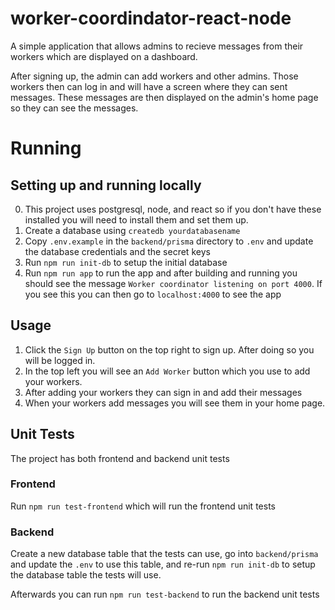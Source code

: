 # worker-coordindator-react-node

A simple application that allows admins to recieve messages from their workers which are displayed on a dashboard.

After signing up, the admin can add workers and other admins.  Those workers then can log in and will have a screen where they can sent messages.  These messages are then displayed on the admin's home page so they can see the messages.

# Running

## Setting up and running locally

0. This project uses postgresql, node, and react so if you don't have these installed you will need to install them and set them up.
1. Create a database using `createdb yourdatabasename`
2. Copy `.env.example` in the `backend/prisma` directory to `.env` and update the database credentials and the secret keys
3. Run `npm run init-db` to setup the initial database
4. Run `npm run app` to run the app and after building and running you should see the message `Worker coordinator listening on port 4000`.  If you see this you can then go to `localhost:4000` to see the app

## Usage

1. Click the `Sign Up` button on the top right to sign up.  After doing so you will be logged in.
2. In the top left you will see an `Add Worker` button which you use to add your workers.
3. After adding your workers they can sign in and add their messages
4. When your workers add messages you will see them in your home page.

## Unit Tests

The project has both frontend and backend unit tests

### Frontend

Run `npm run test-frontend` which will run the frontend unit tests

### Backend

Create a new database table that the tests can use, go into `backend/prisma` and update the `.env` to use this table, and re-run `npm run init-db` to setup the database table the tests will use.  

Afterwards you can run `npm run test-backend` to run the backend unit tests
